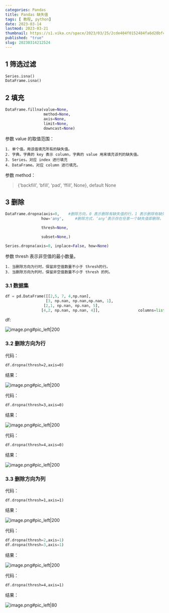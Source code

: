 ```yaml
---
categories: Pandas
title: Pandas 缺失值
tags: [ 教程, python]
date: 2023-03-14
lastmod: 2023-03-21 
thumbnail: https://s1.vika.cn/space/2023/03/25/2cde404f0152484fa6d28bfc6bfaeab0?attname=QJ6272362943.jpg
published: "true"
slug: 20230314212524
---
```



## 1 筛选过滤  

```python
Series.isna()
DataFrame.isna()
```  

## 2 填充  

```python
DataFrame.fillna(value=None,
                 method=None,
                 axis=None,
                 limit=None,
                 downcast=None)
```  

参数 value 的取值范围： 

	1. 单个值。用该值填充所有的缺失值。
	2. 字典。字典的 key 表示 column，字典的 value 用来填充该列的缺失值。
	3. Series。对应 index 进行填充
	4. DataFrame。对应 column 进行填充。  

参数 method：
>{‘backfill’, ‘bfill’, ‘pad’, ‘ffill’, None}, default None  

## 3 删除  

```python
DataFrame.dropna(axis=0,    #删除方向，0 表示删除有缺失值的行，1 表示删除有缺失值的列
                how='any',     #删除方式，‘any’表示存在任意一个缺失值即删除，‘all’表示该行/列所有值都缺失时才删除,

                thresh=None,    

                subset=None,)

Series.dropna(axis=0, inplace=False, how=None)
```  

参数 thresh 表示非空值的最小数量。


	1. 当删除方向为行时，保留非空值数量不小于 thresh的行。
	3. 当删除方向为列时，保留非空值数量不小于 thresh 的列。  

### 3.1 数据集  

```python
df = pd.DataFrame([[2,5, 7, 4,np.nan],
                  [3, np.nan, np.nan,np.nan, 1],
                 [2,1, np.nan, np.nan, 5],
                [4,2, np.nan, np.nan, 4]],                 columns=list('ABCDE'))  
```  

df:

![image.png#pic_left|200](https://s1.vika.cn/space/2023/03/14/d35251b19dba48e599d506b863278222)  

### 3.2 删除方向为行

代码：  

`df.dropna(thresh=2,axis=0)`  

结果：

![image.png#pic_left|200](https://s1.vika.cn/space/2023/03/14/7601cd2bc67f40aa98da95901759a6da)

代码：  

`df.dropna(thresh=3,axis=0)`  

结果：

![image.png#pic_left|200](https://s1.vika.cn/space/2023/03/14/acfb3cd8bf23403a9336f526905da31f)

代码：  

`df.dropna(thresh=4,axis=0)`  

结果：

![image.png#pic_left|200](https://s1.vika.cn/space/2023/03/14/59df39693c57433fb34d20564fb9a7ec)

### 3.3 删除方向为列  

代码：  

`df.dropna(thresh=1,axis=1)`  

结果：

![image.png#pic_left|200](https://s1.vika.cn/space/2023/03/14/625ef71dfa7c460db17a6cd8c286dffb)

代码：  

```python
df.dropna(thresh=2,axis=1)
df.dropna(thresh=3,axis=1)
```  

结果：

![image.png#pic_left|200](https://s1.vika.cn/space/2023/03/14/ee9c1ec2d623447e8da4450e907a39ad)

代码：  

`df.dropna(thresh=4,axis=1)`  

结果：

![image.png#pic_left|80](https://s1.vika.cn/space/2023/03/14/94d2fa9ee64c4685b43f7664ac946bce)
